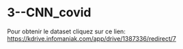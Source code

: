 # 3--CNN_covid

Pour obtenir le dataset cliquez sur ce lien: https://kdrive.infomaniak.com/app/drive/1387336/redirect/7

